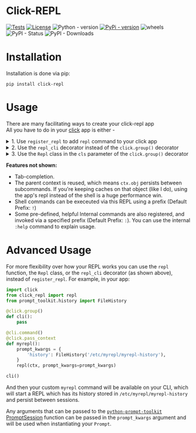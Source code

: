 Click-REPL
===

[![Tests](https://github.com/GhostOps77/click-repl/actions/workflows/tests.yml/badge.svg?branch=GhostOps77-patch-1)](https://github.com/GhostOps77/click-repl/actions/workflows/tests.yml)
[![License](https://img.shields.io/pypi/l/click-repl?label=License)](https://github.com/GhostOps77/click-repl/blob/GhostOps77-patch-1/LICENSE)
![Python - version](https://img.shields.io/badge/python-3%20%7C%203.6%20%7C%203.7%20%7C%203.8%20%7C%203.9%20%7C%203.10%20%7C%203.11%20%7C%203.12-blue)
[![PyPi - version](https://img.shields.io/badge/pypi-v0.2.0-blue)](https://pypi.org/project/click-repl/)
![wheels](https://img.shields.io/piwheels/v/click-repl?label=wheel)
![PyPI - Status](https://img.shields.io/pypi/status/click)
![PyPI - Downloads](https://img.shields.io/pypi/dm/click-repl)

Installation
===

Installation is done via pip:
```shell
pip install click-repl
```
Usage
===

There are many facilitating ways to create your click-repl app<br>
All you have to do in your [click](https://click.palletsprojects.com/en/) app is either -

<details>
  <summary>1. Use <code>register_repl</code> to add <code>repl</code> command to your click app</summary>

  ```py
  import click

  from click_repl import register_repl

  @click.group()
  def cli():
      pass

  @cli.command()
  def hello():
      click.echo("Hello world!")

  register_repl(cli)
  cli()
  ```
  In the shell:
  ```shell
  $ my_app
  Entering REPL...
  >>> hello
  Hello world!
  Exiting REPL...
  >>> :exit
  $ echo hello | my_app repl
  Hello World!
  $
  ```
</details>
<details>
  <summary>2. Use the <code>repl_cli</code> decorator instead of the <code>click.group()</code> decorator</summary>

  ```py
  import click
  from click_repl import repl_cli

  @repl_cli(
      prompt='>>>',
      startup=lambda: print("Entering REPL...")
      cleanup=lambda: print("Exiting REPL...")
  )
  def cli():
      pass

  @cli.command()
  def hello():
      click.echo("Hello world!")

  register_repl(cli)
  cli()
  ```
  In the shell:
  ```shell
  $ my_app
  Entering REPL...
  >>> hello
  Hello world!
  Exiting REPL...
  >>> :q
  $
  ```

</details>
<details>
  <summary>3. Use the <code>Repl</code> class in the <code>cls</code> parameter of the <code>click.group()</code> decorator</summary>

  ```py
  import click
  from click_repl import Repl

  @click.group(
      cls=Repl,
      prompt='>>> ',
      startup=lambda: print("Entering REPL...")
      cleanup=lambda: print("Exiting REPL...")
  )
  def cli():
      pass

  @cli.command()
  def hello():
      click.echo("Hello world!")

  register_repl(cli)
  cli()
  ```
  In the shell:
  ```shell
  $ my_app
  >>> hello
  Hello world!
  >>> :q
  ```
</details>

**Features not shown:**

- Tab-completion.
- The parent context is reused, which means `ctx.obj` persists between
  subcommands. If you're keeping caches on that object (like I do), using the
  app's repl instead of the shell is a huge performance win.
- Shell commands can be execeuted via this REPL using a prefix (Default Prefix: `!`)
- Some pre-defined, helpful Internal commands are also registered, and invoked via a specified prefix (Default Prefix: `:`). You can use the internal `:help` command to explain usage.

Advanced Usage
===

For more flexibility over how your REPL works you can use the `repl` function, the `Repl` class, or the `repl_cli` decorator (as shown above), instead of `register_repl`. For example, in your app:

```py
import click
from click_repl import repl
from prompt_toolkit.history import FileHistory

@click.group()
def cli():
    pass

@cli.command()
@click.pass_context
def myrepl():
    prompt_kwargs = {
        'history': FileHistory('/etc/myrepl/myrepl-history'),
    }
    repl(ctx, prompt_kwargs=prompt_kwargs)

cli()
```
And then your custom `myrepl` command will be available on your CLI, which
will start a REPL which has its history stored in
`/etc/myrepl/myrepl-history` and persist between sessions.

Any arguments that can be passed to the [`python-prompt-toolkit`](https://github.com/prompt-toolkit/python-prompt-toolkit) [PromptSession](https://python-prompt-toolkit.readthedocs.io/en/stable/pages/reference.html#prompt_toolkit.shortcuts.PromptSession) function can be passed in the `prompt_kwargs` argument and will be used when instantiating your `Prompt`.

